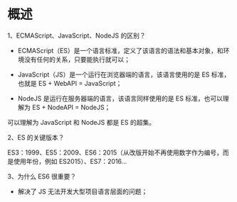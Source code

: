 # 概述

1、ECMAScript、JavaScript、NodeJS 的区别？

-   ECMAScript（ES）是一个语言标准，定义了该语言的语法和基本对象，和环境没有任何的关系，只要能执行就可以；

-   JavaScript（JS）是一个运行在浏览器端的语言，该语言使用的是 ES 标准，也就是 ES + WebAPI = JavaScript；

-   NodeJS 是运行在服务器端的语言，该语言同样使用的是 ES 标准，也可以理解为 ES + NodeAPI = NodeJS；

可以理解为 JavaScript 和 NodeJS 都是 ES 的超集。

2、ES 的关键版本？

ES3：1999、ES5：2009、ES6：2015（从改版开始不再使用数字作为编号，而是使用年份，例如 ES2015）、ES7：2016...

3、为什么 ES6 很重要？

-   解决了 JS 无法开发大型项目语言层面的问题；
